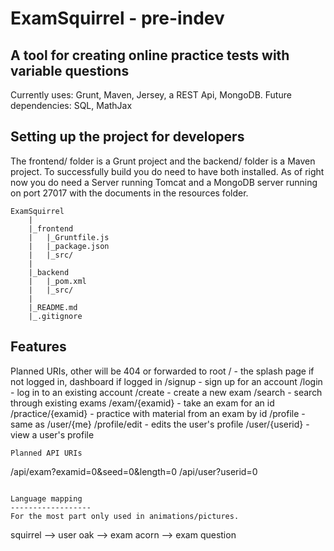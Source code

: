 ExamSquirrel - pre-indev
==================================================

A tool for creating online practice tests with variable questions
--------------------------------------------------
Currently uses: Grunt, Maven, Jersey, a REST Api, MongoDB. Future dependencies: SQL, MathJax

Setting up the project for developers
--------------------------------------------------
The frontend/ folder is a Grunt project and the backend/ folder is a Maven project. To successfully build you do need to have both installed. As of right now you do need a Server running Tomcat and a MongoDB server running on port 27017 with the documents in the resources folder.

```
ExamSquirrel
    |
    |_frontend
    |   |_Gruntfile.js
    |   |_package.json
    |   |_src/
    |
    |_backend
    |   |_pom.xml
    |   |_src/
    |
    |_README.md
    |_.gitignore
```

Features
--------------
Planned URIs, other will be 404 or forwarded to root 
/			- the splash page if not logged in, dashboard if logged in
/signup			- sign up for an account
/login			- log in to an existing account
/create			- create a new exam
/search			- search through existing exams
/exam/{examid}		- take an exam for an id
/practice/{examid}	- practice with material from an exam by id
/profile		- same as /user/{me} 
/profile/edit		- edits the user's profile
/user/{userid}		- view a user's profile
```
Planned API URIs
```
/api/exam?examid=0&seed=0&length=0
/api/user?userid=0
```

Language mapping
------------------
For the most part only used in animations/pictures.
```
squirrel --> user
oak --> exam
acorn --> exam question
```
